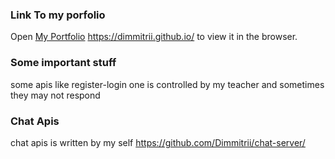 ### Link To my porfolio

Open [My Portfolio](https://dimmitrii.github.io/) https://dimmitrii.github.io/ to view it in the browser.

### Some important stuff

some apis like register-login one is controlled by my teacher and sometimes they may not respond

### Chat Apis 
chat apis is written by my self https://github.com/Dimmitrii/chat-server/ 
